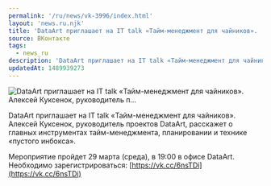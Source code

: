 ```yaml
---
permalink: '/ru/news/vk-3996/index.html'
layout: 'news.ru.njk'
title: 'DataArt приглашает на IT talk «Тайм-менеджмент для чайников».  Алексей Куксенок, руководитель п…'
source: ВКонтакте
tags:
  - news_ru
description: 'DataArt приглашает на IT talk «Тайм-менеджмент для чайников».  Алексей Куксенок, руководитель п…'
updatedAt: 1489939273
---
```

![DataArt приглашает на IT talk «Тайм-менеджмент для чайников».  Алексей Куксенок, руководитель п…](https://sun9-36.userapi.com/impf/c639123/v639123484/12971/jLV51ule9_0.jpg?size=1259x708&quality=96&proxy=1&sign=94b50ce0157f62c98b4e537042427845&c_uniq_tag=uqWu3tiObn3tBiDqf6zxtr_MijltwaHfZH38TIeHNT4&type=album)

DataArt приглашает на IT talk «Тайм-менеджмент для чайников».
Алексей Куксенок, руководитель проектов DataArt, расскажет о главных инструментах тайм-менеджмента, планировании и технике «пустого инбокса».

Мероприятие пройдет 29 марта (среда), в 19:00 в офисе DataArt.
Необходимо зарегистрироваться: [https://vk.cc/6nsTDi](https://vk.cc/6nsTDi)
